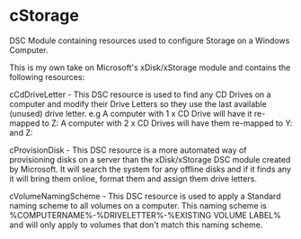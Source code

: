 # cStorage
DSC Module containing resources used to configure Storage on a Windows Computer.

This is my own take on Microsoft's xDisk/xStorage module and contains the following resources:

cCdDriveLetter - This DSC resource is used to find any CD Drives on a computer and modify their Drive Letters so they use the last available (unused) drive letter.
e.g     A computer with 1 x CD Drive will have it re-mapped to Z:
        A computer with 2 x CD Drives will have them re-mapped to Y: and Z:
		
cProvisionDisk - This DSC resource is a more automated way of provisioning disks on a server than the xDisk/xStorage DSC module created by Microsoft. It will search the system for any offline disks and if it finds any it will bring them online, format them and assign them drive letters.

cVolumeNamingScheme - This DSC resource is used to apply a Standard naming scheme to all volumes on a computer. This naming scheme is %COMPUTERNAME%-%DRIVELETTER%-%EXISTING VOLUME LABEL% and will only apply to volumes that don't match this naming scheme.